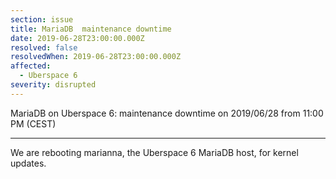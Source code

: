 ```yaml
---
section: issue
title: MariaDB  maintenance downtime
date: 2019-06-28T23:00:00.000Z
resolved: false
resolvedWhen: 2019-06-28T23:00:00.000Z
affected:
  - Uberspace 6
severity: disrupted
---
```

MariaDB on Uberspace 6: maintenance downtime on 2019/06/28 from 11:00 PM (CEST)

- - -

We are rebooting marianna, the Uberspace 6 MariaDB host, for kernel updates.
